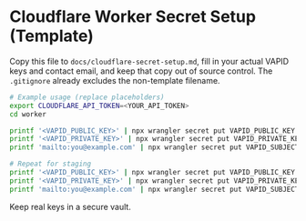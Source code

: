 # Cloudflare Worker Secret Setup (Template)

Copy this file to `docs/cloudflare-secret-setup.md`, fill in your actual VAPID keys and contact email, and keep that copy out of source control. The `.gitignore` already excludes the non-template filename.

```bash
# Example usage (replace placeholders)
export CLOUDFLARE_API_TOKEN=<YOUR_API_TOKEN>
cd worker

printf '<VAPID_PUBLIC_KEY>' | npx wrangler secret put VAPID_PUBLIC_KEY
printf '<VAPID_PRIVATE_KEY>' | npx wrangler secret put VAPID_PRIVATE_KEY
printf 'mailto:you@example.com' | npx wrangler secret put VAPID_SUBJECT

# Repeat for staging
printf '<VAPID_PUBLIC_KEY>' | npx wrangler secret put VAPID_PUBLIC_KEY --env staging
printf '<VAPID_PRIVATE_KEY>' | npx wrangler secret put VAPID_PRIVATE_KEY --env staging
printf 'mailto:you@example.com' | npx wrangler secret put VAPID_SUBJECT --env staging
```

Keep real keys in a secure vault.
